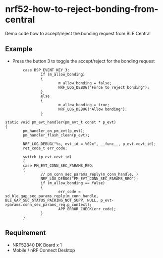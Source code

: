 # nrf52-how-to-reject-bonding-from-central

Demo code how to accept/reject the bonding request from BLE Central

## Example

* Press the button 3 to toggle the accept/reject for the bonding request

```
        case BSP_EVENT_KEY_3:
                if (m_allow_bonding)
                {
                        m_allow_bonding = false;
                        NRF_LOG_DEBUG("Force to reject bonding");
                }
                else
                {
                        m_allow_bonding = true;
                        NRF_LOG_DEBUG("Allow bonding");
                }
```

```
static void pm_evt_handler(pm_evt_t const * p_evt)
{
        pm_handler_on_pm_evt(p_evt);
        pm_handler_flash_clean(p_evt);

        NRF_LOG_DEBUG("%s, evt_id = %02x", __func__, p_evt->evt_id);
        ret_code_t err_code;

        switch (p_evt->evt_id)
        {
        case PM_EVT_CONN_SEC_PARAMS_REQ:               
        {
                // pm_conn_sec_params_reply(m_conn_handle, )
                NRF_LOG_DEBUG("PM_EVT_CONN_SEC_PARAMS_REQ");
                if (m_allow_bonding == false)
                {
                        err_code = sd_ble_gap_sec_params_reply(m_conn_handle, BLE_GAP_SEC_STATUS_PAIRING_NOT_SUPP, NULL, p_evt->params.conn_sec_params_req.p_context);
                        APP_ERROR_CHECK(err_code);
                }
        }
```

## Requirement
* NRF52840 DK Board x 1
* Mobile / nRF Connect Desktop

